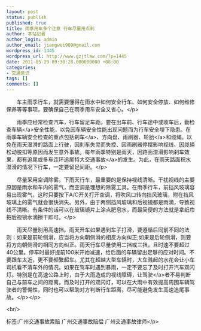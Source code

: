 ```yaml
---
layout: post
status: publish
published: true
title: 雨季用车多个注意 行车尽量用点刹
author: 本站记者
author_login: admin
author_email: jiangwei909@gmail.com
wordpress_id: 1445
wordpress_url: http://www.gzjtlaw.com/?p=1445
date: 2011-05-29 09:30:28.000000000 +08:00
categories:
- 交通常识
tags: []
comments: []
---
```

<p><p>　　车主雨季行车，就需要懂得在雨水中如何安全行车、如何安全停放、如何维修保养等等事项，要确保自己在雨季用车安全又省心。<&#47;p><p>　　雨季应经常检查汽车，行车留足车距。要在出车前、行车途中或收车后，勤检查<a>车辆<&#47;a>安全性能，以免因车辆安全性能出现问题而为行车安全埋下隐患。在雨季车辆安全检查的重点包括<a>刹车<&#47;a>、方向盘、雨刷器、<a>轮胎<&#47;a>和缆绳。以免在雨天湿滑的路面上行驶，因刹车失灵而失控、因雨刷器停摆影响视线、因缆绳松动脱扣等原因而发生意外事故。每年雨季特别是雨天，因路面湿滑影响刹车效果，都有追尾或多车连环追尾特大<a>交通事故<&#47;a>的发生。为此，在雨天路面积水湿滑的情况下行车，一定要留足间距。<&#47;p><p>　　尽量采用空调除雾。下雨天行车，最重要的是保持视线清晰。干扰视线的主要原因是雨水和车内的雾气，而空调是理想的除雾工具。在雨季行车，前挡风玻璃容易出现雾气，这时只要按下A&#47;C开关打开空调，将吹风口转向挡风玻璃，附在挡风玻璃上的雾气就会很快消失。另外，由于两侧挡风玻璃和后视镜都是雨滴，导致视线不清晰。有条件的话可以在玻璃镜片上涂点肥皂水，而最简便的方法就是拿纸巾把后视镜水滴擦干即可。<&#47;p><p>　　雨天尽量别用高速挡。雨天开车如果遇到车子打滑，要遵循后同前不同的法则：如果是前轮侧滑，应当将方向朝侧滑的相反方向纠正;如果是后轮侧滑，则要将方向朝侧滑的相同方向纠正。雨天行车尽量使用二挡或三挡，且时速不要超过40公里。停车时最好提前100米开始减速，给后面的车辆留出足够的应对时间。不要跟车太近，更不要频繁超车。尤其在超越大型车辆时，大车溅起的水花会让小车司机看不清车外的情况。如果在驾车时遇到暴雨，一定不要忘了及时打开汽车双闪灯。特别是在高速公路上时，由于大雨造成的视线障碍，让<a>驾驶<&#47;a>者不易判断自己与前车之间的距离。而及时打开的双闪灯，可以在大雨中有效提高周围车辆驾驶者的警惕性，同时也可以帮助对方判断行车距离，尽可能避免发生高速追尾事故。<&#47;p><&#47;p><br&#47;><p>标签:广州交通事故索赔 广州交通事故赔偿 广州交通事故律师<&#47;p>
